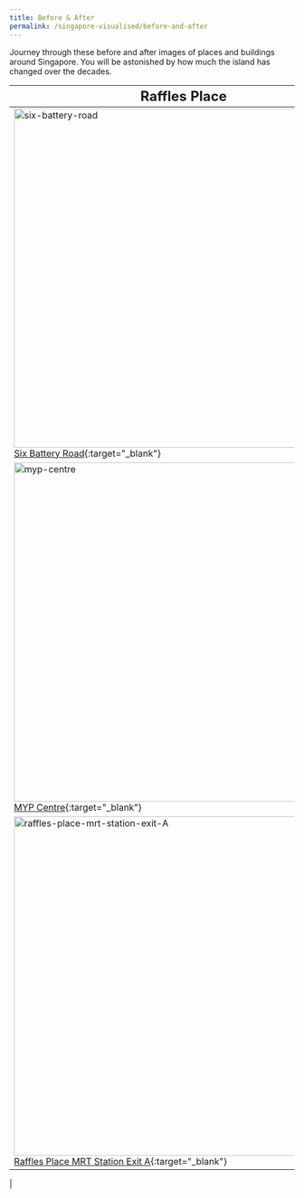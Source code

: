 ```yaml
---
title: Before & After
permalink: /singapore-visualised/before-and-after
---
```

Journey through these before and after images of places and buildings around Singapore. You will be astonished by how much the island has changed over the decades.
 
| **<font size=5> Raffles Place</font>** | | |
| -------- | -------- | -------- |
| <img src="/images/before-after-image-six-battery-road.png" alt="six-battery-road" style="width:600px" /> [Six Battery Road](/resource-room/before-and-after/six-battery-road){:target="_blank"}     | <img src="/images/before-after-image-singapore-land-tower.png" alt="singapore-land-tower" style="width:600px" />  [Singapore Land Tower](/resource-room/before-and-after/singapore-land-tower){:target="_blank"}    | <img src="/images/before-after-image-one-raffles-place.png" alt="one-raffles-place" style="width:600px;" /> [One Raffles Place](/resource-room/before-and-after/one-raffles-place){:target="_blank"}    |
| <img src="/images/before-after-image-myp-centre.png" alt="myp-centre" style="width:600px" /> [MYP Centre](/resource-room/before-and-after/myp-centre){:target="_blank"}     | <img src="/images/before-after-image-bank-of-china.png" alt="bank-of-china" style="width:600px" />  [Bank of China and Maybank Tower](/resource-room/before-and-after/boc-maybank-tower){:target="_blank"}  | <img src="/images/before-after-image-uob-tower.png" alt="heartland" style="width:70px; height:100px" /> [UOB Plaza](/resource-room/before-and-after/uob-plaza){:target="_blank"}    |
| <img src="/images/before-after-image-raffles-place-mrt-station.png" alt="raffles-place-mrt-station-exit-A" style="width:600px" /> [Raffles Place MRT Station Exit A](/resource-room/before-and-after/raffles-place-mrt){:target="_blank"}     | <img src="/images/before-after-image-ocbc-centre.png" alt="heartland" style="width:70px; height:100px" />  [OCBC Centre](/resource-room/before-and-after/ocbc-centre){:target="_blank"}   | 
|